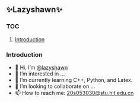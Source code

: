 ## ✨Lazyshawn✨
[^_^]:
    lazyshawn/lazyshawn is a ✨ special ✨ repository because its `README.md` 
    (this file) appears on your GitHub profile.
    You can click the Preview link to take a look at your changes.

### TOC
1. [Introduction](#introduction)

### Introduction
- 👋 Hi, I’m [@lazyshawn](https://github.com/lazyshawn)
- 👀 I’m interested in ...
- 🌱 I’m currently learning C++, Python, and Latex.
- 💞️ I’m looking to collaborate on ...
- 📫 How to reach me: 20s053030@stu.hit.edu.cn



